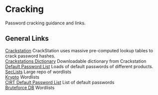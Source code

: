 # Cracking
Password cracking guidance and links.

## General Links
[Crackstation](https://crackstation.net) CrackStation uses massive pre-computed lookup tables to crack password hashes. \
[Crackstations Dictionary](https://crackstation.net/crackstation-wordlist-password-cracking-dictionary.htm) Downloadable dictionary from Crackstation \
[Default Password List](https://github.com/many-passwords/many-passwords) Loads of default passwords of different products. \
[SecLists](https://github.com/danielmiessler/SecLists/tree/master/Passwords/Leaked-Databases) Large repo of wordlists \
[Krypto](https://krypton.ninja/wordlists) Wordlists \
[CIRT Default Password List](https://cirt.net/passwords) List of default passwords \
[Bruteforce DB](https://github.com/duyet/bruteforce-database) Wordlists

